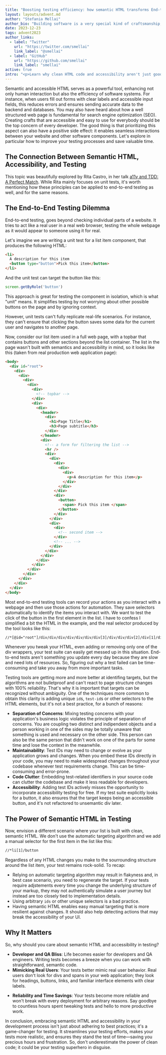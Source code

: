```yaml
---
title: "Boosting testing efficiency: how semantic HTML transforms End-to-End testing"
layout: layouts/advent.md
author: "Stefania Mellai"
author_bio: "Building software is a very special kind of craftsmanship, in which you create something from nothing. Stefania is a software engineer from Italy, that makes impalpable crafts using React, HTML and CSS, with a special eye on accessibility and good UX."
date: 2023-12-23
tags: advent2023
author_links:
  - label: "Twitter"
    url: "https://twitter.com/smellai"
    link_label: "@smellai"
  - label: "GitHub"
    url: "https://github.com/smellai"
    link_label: "smellai"
active: true
intro: "<p>Learn why clean HTML code and accessibility aren't just good for your site but can also save you time and trouble with testing.</p>"
---
```

Semantic and accessible HTML serves as a powerful tool, enhancing not only human interaction but also the efficiency of software systems. For instance, when users fill out forms with clear labels and accessible input fields, this reduces errors and ensures sending accurate data to the backend and databases. You may also have heard about how a well structured web page is fundamental for search engine optimization (SEO). 
Creating crafts that are accessible and easy to use for everybody should be the top concern of every developer. The good thing is that prioritizing this aspect can also have a positive side effect: it enables seamless interactions between your website and other software components.
Let's explore in particular how to improve your testing processes and save valuable time.

<!-- Manuel: 
1. "enhancing not only human interaction but also the efficiency of software systems" <- can we get some examples, please?
2. "equally vital" <- Important? yes! Equal with general access to users? I don't know…
3. "often-overlooked" <- examples?
 -->

 <!-- Saptak: I agree with Manuel, I also feel making things easier for people is more important than seamless interactions between software parts. Though seamless interaction is related to better usability for people hence it is very important to test that, but I think the phrasing of the sentence makes it feel like end-user usability is undermined a little. -->

 <!-- Stefania: Thanks for this input, I tried to add examples and rephrase the problematic part -->

## The Connection Between Semantic HTML, Accessibility, and Testing

This topic was beautifully explored by Rita Castro, in her talk [a11y and TDD: A Perfect Match](https://portal.gitnation.org/contents/a11y-and-tdd-a-perfect-match). While Rita mainly focuses on unit tests, it's worth mentioning how these principles can be applied to end-to-end testing as well, and for the same reasons.

## The End-to-End Testing Dilemma

End-to-end testing, goes beyond checking individual parts of a website. It tries to act like a real user in a real web browser, testing the whole webpage as it would appear to someone using it for real.

Let's imagine we are writing a unit test for a list item component, that produces the following HTML:

```html
<li>
  A description for this item
  <button type="button">Pick this item</button>
</li>
```

And the unit test can target the button like this:

```js
screen.getByRole('button')
```

This approach is great for testing the component in isolation, which is what "unit" means. It simplifies testing by not worrying about other possible buttons on the page and by ignoring context.

However, unit tests can't fully replicate real-life scenarios. For instance, they can't ensure that clicking the button saves some data for the current user and navigates to another page.

Now, consider our list item used in a full web page, with a topbar that contains buttons and other sections beyond the list container. The list in the page wasn't built with semantics and accessibility in mind, so it looks like this (taken from real production web application page):

```html
<body>
  <div id="root">
    <div>
      <div>
        <div>
          <div>
            <div>
              <!-- topbar -->
            </div>
            <div>
              <div>
                <header>
                  <div>
                    <h1>Page Title</h1>
                    <h3>Page subtitle</h3>
                  </div>
                </header>
                <div>
                  <!-- a form for filtering the list -->
                  <hr />
                  <div>
                    <div>
                      <div>
                        <div>
                          <div>
                            <p>A description for this item</p>
                          </div>
                        </div>
                      </div>
                      <div>
                        <button>
                          <span> Pick this item </span>
                        </button>
                      </div>
                    </div>
                    <div>
                      <div>
                        <!-- second item -->
                      </div>
                      <!-- ... -->
                    </div>
                  </div>
                </div>
              </div>
            </div>
          </div>
        </div>
      </div>
    </div>
  </div>
</body>
```

<!-- Manuel: There's a header, an h1, a p, a button. Looks pretty smenativ to me. At least I've seen worse. -->
<!-- Stefania: True. Replaced with: "The list in the page wasn't built with semantics and accessibility in mind" -->

Most end-to-end testing tools can record your actions as you interact with a webpage and then use those actions for automation. They save selectors automatically to identify the items you interact with.
We want to test the click of the button in the first element in the list. I have to confess I simplified a bit the HTML in the example, and the real selector produced by the tool looks like this:

```html
//*[@id="root"]/div/div/div/div/div/div/div[3]/div/div/div[2]/div[1]/div[2]/button
```

Whenever you tweak your HTML, even adding or removing only one of the div wrappers, your test suite can easily get messed up in this situation. End-to-end tests aren't something you update every day because they are slow and need lots of resources. So, figuring out why a test failed can be time-consuming and take you away from more important tasks.

Testing tools are getting more and more better at identifing targets, but the algorithms are not bulletproof and can't react to page structure changes with 100% reliability. That's why it is important that targets can be recognized without ambiguity. One of the techniques more common to obtain this clarity is adding unique `id`s, `test-id`s or other selectors to the HTML elements, but it's not a best practice, for a bunch of reasons:

* **Separation of Concerns**: Mixing testing concerns with your application's business logic violates the principle of separation of concerns. You are coupling two distinct and indipendent objects and a person working in one of the sides may be totally unaware that something is used and necessary on the other side. This person can also be the same person that didn't work on one of the parts for some time and lose the context in the meanwhile.
* **Maintainability**: Test IDs may need to change or evolve as your application grows and changes. When you embed these IDs directly in your code, you may need to make widespread changes throughout your codebase whenever test requirements change. This can be time-consuming and error-prone.
* **Code Clutter**: Embedding test-related identifiers in your source code can clutter the codebase and make it less readable for developers.
* **Accessibility**: Adding test IDs actively misses the opportunity to incorporate accessibility testing for free. If my test suite explicitly looks for a button, it also ensures that the target keeps being an accessible button, and it's not refactored to unsemantic div later.

<!-- Manuel: "your test suite can easily get messed up" <- Instead of saying "use less divs", shouldn't testing tools get better at locating items on the page?-->
<!-- Stefania: You're right, the problem here wasn't having too many divs, but rather having an unsemantic list, hope I clarified that -->

<!-- Saptak: As far as my experience with end-to-end testing, I usually write the selectors myself (which I don't know is the best practise or not). I always use class/ids in the elements and then query using them while trying to find an element on the page with it's xpath? I am not sure how writing semantic HTML will help with this automatic selectors. Won't tweaking the HTML even with semantic HTML mess up the test suite? -->

<!-- Stefania: hope I explained the first part above.
"I am not sure how writing semantic HTML will help with this automatic selectors." -> agree, it probably want, I wanted to suggest to switch to manual selector instead, I'm adding this clarification.
"Won't tweaking the HTML even with semantic HTML mess up the test suite?" -> sure thing, but you were supposed to have semantic HTML in first place, and adjusting the HTML is bug fixing and your test are supposed to adapt only this time and ensure the HTML stays semantic later.
 -->

## The Power of Semantic HTML in Testing

Now, envision a different scenario where your list is built with clean, semantic HTML. We don't use the automatic targeting algorithm and we add a manual selector for the first item in the list like this:

```html
//*li[1]/button
```

<!-- Manuel: 
1. In the previous example you used a different syntax. This one looks like CSS.
2. That example looks unrealistic. At least, some of the divs must have been there for a reason. Also, the presence of a lot of divs doesn't mean that your code isn't clean and semantic. You can have both, semantic HTML and a lot of divs. -->

<!-- Stefania:
1. fixed, using same semantic
2. unfortunately it's something that happened to me and it's a page that we have in production. In particular I needed to deploy a change across several places, and for this reason, in this place only, I got blocked for about a week. Big part of all of this makes sense only for situations similar to what we have in my company or bigger companies, with >80 engineers and also separated QA people and therefore lot of complexity. Of course for a simple web page doesn't make any sense to have e2e tests at all. The point here is that having a selector similar to this //*[@id="root"]/div/div/div/div/div/div/div[3]/div/div/div[2]/div[1]/div[2]/button is very fragile, and better to use manual target instead. But the latter would be easy and possible only with good page structure and semantic HTML.
-->

Regardless of any HTML changes you make to the sourrounding structure around the list item, your test remains rock-solid. To recap:
* Relying on automatic targeting algorithm may result in flakyness and, in best case scenario, you need to regenerate the target. If your tests require adjstements every time you change the underlying structure of your markup, they may not authentically simulate a user journey but instead are too closely tied to implementation details.
* Using arbitrary `ids` or other unique selectors is a bad practice.
* Having semantic HTML enables easy manual targeting that is more resilient against changes. It should also help detecting actions that may break the accessibility of your UI.

<!-- Manuel: Not regardless of _any_ HTML. If I wrap the button in an element, the test won't work anymore, right? -->
<!-- Stefania: rephrased -->

<!-- Saptak: I am little confused with the code example since there is a mix of HTML, CSS and some end-to-end testing code. For example, in this section, I have no idea what is the HTML structure, and how that is helping me write end-to-end testing. I feel some better example with the semantic HTML structure as well as an example testing code will help with solidifying the point you are trying to make. Like can you give an example of the selector automatically generated with end-to-end testing tool for a page with more semantic HTMLs and how that is better than the previous selector in being more reliable? -->
<!-- Stefania: I tried to explain that further in the bulletpoint recap above -->

## Why It Matters

So, why should you care about semantic HTML and accessibility in testing?

<!-- Manuel: I still haven't figured out what accessibility does for testing? I kinda understand what you mean by semantic here, but which part does accessibility play? -->
<!-- Stefania: hope this is more clear now -->

* **Developer and QA Bliss**: Life becomes easier for developers and QA engineers. Writing tests becomes a breeze when you can work with straightforward, semantic code.
* **Mimicking Real Users**: Your tests better mimic real user behavior. Real users don't look for divs and spans in your web application; they look for headings, buttons, links, and familiar interface elements with clear labels.
<!-- Manuel: Users aren't concerned with complex div hierarchies, but they aren't conserned with h2s, h3s, <button>, <a>, or any HTML either. -->
<!-- Stefania: What I mean is that a user may know zero about HTML, but they know what a button, a link or a text input field is, and they know how they can usually interact with them and what to expect. I think screen readers users are also well aware of what haading level 1 or 2 are -->
* **Reliability and Time Savings**: Your tests become more reliable and won't break with every deployment for arbitrary reasons. Say goodbye to countless hours spent tweaking tests and hello to more productive work.
<!-- Manuel: I don't know anything about testing, but again, that sounds like the testing tool is shit if a minor change to the structure breaks everything. -->
<!-- Stefania: Think about how hard we find producing accessible interface and how inaccessible is the web, why is that? Assistive technologies users have another layer of software between them and your interface. Interacting with machines is way harder than interacting with humans and that's why AI is so limited as well. Humans can fill the gaps when facing missing information because we are so good at pattern recognition and we are clever, machines are not, they are very stupid and they need very clear instructions. so also for this reason there is a strong relationship between testing and a11y, they partially suffer from the same issues and e2e testing in particular, because it's supposed to simulate real user behavior, but it's a very limited simulation. so yes, it's real shit :D -->

In conclusion, embracing semantic HTML and accessibility in your development process isn't just about adhering to best practices; it's a game-changer for testing. It streamlines your testing efforts, makes your tests more realistic, and ensures they stand the test of time—saving you precious hours and frustration. So, don't underestimate the power of clean code; it could be your testing superhero in disguise.
